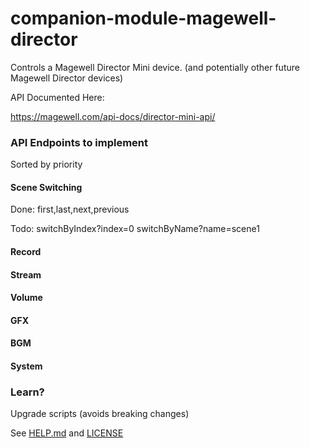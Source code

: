 # companion-module-magewell-director

Controls a Magewell Director Mini device.
(and potentially other future Magewell Director devices)

API Documented Here:

https://magewell.com/api-docs/director-mini-api/


### API Endpoints to implement


Sorted by priority

#### Scene Switching

Done:
first,last,next,previous

Todo:
switchByIndex?index=0
switchByName?name=scene1

#### Record

#### Stream

#### Volume

#### GFX

#### BGM

#### System

### Learn?

Upgrade scripts (avoids breaking changes)

See [HELP.md](./companion/HELP.md) and [LICENSE](./LICENSE)

